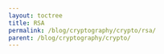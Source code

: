 ```yaml
---
layout: toctree
title: RSA
permalink: /blog/cryptography/crypto/rsa/
parent: /blog/cryptography/crypto/
---
```

